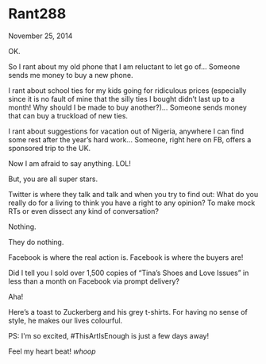# Rant288


November 25, 2014

OK.

So I rant about my old phone that I am reluctant to let go of… Someone sends me money to buy a new phone.

I rant about school ties for my kids going for ridiculous prices (especially since it is no fault of mine that the silly ties I bought didn’t last up to a month! Why should I be made to buy another?)… Someone sends money that can buy a truckload of new ties.

I rant about suggestions for vacation out of Nigeria, anywhere I can find some rest after the year’s hard work… Someone, right here on FB, offers a sponsored trip to the UK.

Now I am afraid to say anything. LOL!

But, you are all super stars.

Twitter is where they talk and talk and when you try to find out: What do you really do for a living to think you have a right to any opinion? To make mock RTs or even dissect any kind of conversation?

Nothing.

They do nothing.

Facebook is where the real action is. Facebook is where the buyers are!

Did I tell you I sold over 1,500 copies of “Tina’s Shoes and Love Issues” in less than a month on Facebook via prompt delivery?

Aha!

Here’s a toast to Zuckerberg and his grey t-shirts. For having no sense of style, he makes our lives colourful.

PS: I'm so excited, #ThisArtIsEnough is just a few days away!

Feel my heart beat! *whoop*